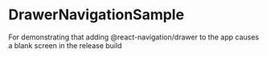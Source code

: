 # DrawerNavigationSample

For demonstrating that adding @react-navigation/drawer to the app causes a blank screen in the release build
